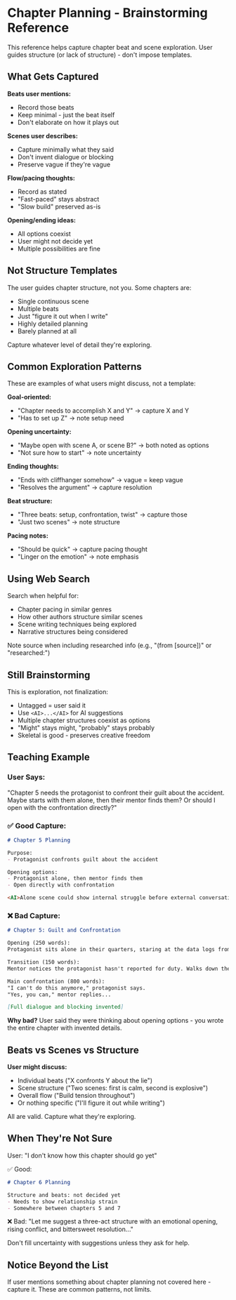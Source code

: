 # Chapter Planning - Brainstorming Reference

This reference helps capture chapter beat and scene exploration. User guides structure (or lack of structure) - don't impose templates.

## What Gets Captured

**Beats user mentions:**
- Record those beats
- Keep minimal - just the beat itself
- Don't elaborate on how it plays out

**Scenes user describes:**
- Capture minimally what they said
- Don't invent dialogue or blocking
- Preserve vague if they're vague

**Flow/pacing thoughts:**
- Record as stated
- "Fast-paced" stays abstract
- "Slow build" preserved as-is

**Opening/ending ideas:**
- All options coexist
- User might not decide yet
- Multiple possibilities are fine

## Not Structure Templates

The user guides chapter structure, not you. Some chapters are:
- Single continuous scene
- Multiple beats
- Just "figure it out when I write"
- Highly detailed planning
- Barely planned at all

Capture whatever level of detail they're exploring.

## Common Exploration Patterns

These are examples of what users might discuss, not a template:

**Goal-oriented:**
- "Chapter needs to accomplish X and Y" → capture X and Y
- "Has to set up Z" → note setup need

**Opening uncertainty:**
- "Maybe open with scene A, or scene B?" → both noted as options
- "Not sure how to start" → note uncertainty

**Ending thoughts:**
- "Ends with cliffhanger somehow" → vague = keep vague
- "Resolves the argument" → capture resolution

**Beat structure:**
- "Three beats: setup, confrontation, twist" → capture those
- "Just two scenes" → note structure

**Pacing notes:**
- "Should be quick" → capture pacing thought
- "Linger on the emotion" → note emphasis

## Using Web Search

Search when helpful for:
- Chapter pacing in similar genres
- How other authors structure similar scenes
- Scene writing techniques being explored
- Narrative structures being considered

Note source when including researched info (e.g., "(from [source])" or "researched:")

## Still Brainstorming

This is exploration, not finalization:
- Untagged = user said it
- Use `<AI>...</AI>` for AI suggestions
- Multiple chapter structures coexist as options
- "Might" stays might, "probably" stays probably
- Skeletal is good - preserves creative freedom

## Teaching Example

### User Says:
"Chapter 5 needs the protagonist to confront their guilt about the accident. Maybe starts with them alone, then their mentor finds them? Or should I open with the confrontation directly?"

### ✅ Good Capture:
```markdown
# Chapter 5 Planning

Purpose:
- Protagonist confronts guilt about the accident

Opening options:
- Protagonist alone, then mentor finds them
- Open directly with confrontation

<AI>Alone scene could show internal struggle before external conversation. Direct opening could increase tension immediately.</AI>
```

### ❌ Bad Capture:
```markdown
# Chapter 5: Guilt and Confrontation

Opening (250 words):
Protagonist sits alone in their quarters, staring at the data logs from the accident. Their hands tremble as they replay the moment everything went wrong.

Transition (150 words):
Mentor notices the protagonist hasn't reported for duty. Walks down the corridor, concerned. Knocks on the door. "We need to talk."

Main confrontation (800 words):
"I can't do this anymore," protagonist says.
"Yes, you can," mentor replies...

[Full dialogue and blocking invented]
```

**Why bad?** User said they were thinking about opening options - you wrote the entire chapter with invented details.

## Beats vs Scenes vs Structure

**User might discuss:**
- Individual beats ("X confronts Y about the lie")
- Scene structure ("Two scenes: first is calm, second is explosive")
- Overall flow ("Build tension throughout")
- Or nothing specific ("I'll figure it out while writing")

All are valid. Capture what they're exploring.

## When They're Not Sure

User: "I don't know how this chapter should go yet"

✅ Good:
```markdown
# Chapter 6 Planning

Structure and beats: not decided yet
- Needs to show relationship strain
- Somewhere between chapters 5 and 7
```

❌ Bad:
"Let me suggest a three-act structure with an emotional opening, rising conflict, and bittersweet resolution..."

Don't fill uncertainty with suggestions unless they ask for help.

## Notice Beyond the List

If user mentions something about chapter planning not covered here - capture it. These are common patterns, not limits.

